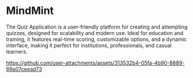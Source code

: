 # MindMint
The Quiz Application is a user-friendly platform for creating and attempting quizzes, designed for scalability and modern use. Ideal for education and training, it features real-time scoring, customizable options, and a dynamic interface, making it perfect for institutions, professionals, and casual learners.

https://github.com/user-attachments/assets/313532b4-05fa-4b90-8889-89a07ceead73


